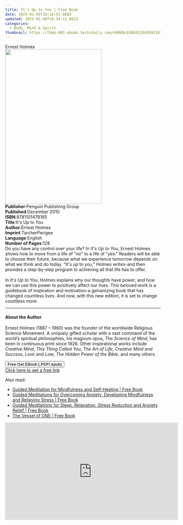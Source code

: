 ```yaml
---
title: It's Up to You | Free Book
date: 2025-01-05T16:16:52.608Z
updated: 2025-01-06T16:54:11.081Z
categories:
  - Body, Mind & Spirit
thumbnail: https://thmb-001-ebook.techidaily.com/49080c838b9135d95922078b891697aa0facc59624d1b024a58eda0ff094059d.jpg
---
```

<main id="book-container">
  <div class="flex flex-col">
    <div class="book-brief flex-1 py-6 px-4 sm:p-6 md:py-10 md:px-8">
      <!-- brief-->
      <div class="book-brief-main">Ernest Holmes</div>
    </div>
    <div
      class="book-meta-info flex-1 grid gap-4 col-start-1 col-end-3 row-start-1 sm:mb-6 sm:grid-cols-4 lg:gap-6 lg:col-start-2 lg:row-end-6 lg:row-span-6 lg:mb-0"
    >
      <div
        class="book-meta-info-left place-content-center mt-4 p-4 text-sm leading-6 col-start-2 col-span-2 dark:text-slate-400"
      >
        <img
          class="w-full h-500 object-cover rounded-lg sm:h-255 sm:col-span-2 lg:col-span-full"
          src="https://img-001-ebook.techidaily.com/af6cdf3e0ac63656ee75fe6a34937a0bef331d7fde3a359e802e9f5f7ddfa3ed.jpg"
          alt=""
          width="312"
          height="500"
        />
      </div>
      <div
        class="book-meta-info-right mt-2 col-start-1 row-start-2 col-span-3 self-center"
      >
        <!-- meta data  -->
        <div class="flex flex-col px-4 md:px-8">
          <div class="flex-1">
            <strong>Publisher</strong>:<span class="px-2"
              >Penguin Publishing Group</span
            >
          </div>
          <div class="flex-1">
            <strong>Published</strong>:<span class="px-2">December 2010</span>
          </div>
          <div class="flex-1">
            <strong>ISBN</strong>:<span class="px-2">9781101478165</span>
          </div>
          <div class="flex-1">
            <strong>Title</strong>:<span class="px-2">It&#39;s Up to You</span>
          </div>
          <div class="flex-1">
            <strong>Author</strong>:<span class="px-2">Ernest Holmes</span>
          </div>
          <div class="flex-1">
            <strong>Imprint</strong>:<span class="px-2">TarcherPerigee</span>
          </div>
          <div class="flex-1">
            <strong>Language</strong>:<span class="px-2">English</span>
          </div>
          <div class="flex-1">
            <strong>Number of Pages</strong>:<span class="px-2">128</span>
          </div>
        </div>
      </div>
    </div>
    <div class="book-description flex-1 py-6 px-4 sm:p-6 md:py-10 md:px-8">
      <div class="book-description-main">
        <div accordion-content="" id="description">
          Do you have any control over your life? In <i>It's Up to You</i>,
          Ernest Holmes shows how to move from a life of "no" to a life of
          "yes." Readers will be able to choose their future, because what we
          experience tomorrow depends on what we think and do today. "It's up to
          you," Holmes writes-and then provides a step-by-step program to
          achieving all that life has to offer. <br /><br />
          In <i>It's Up to You</i>, Holmes explains why our thoughts have power,
          and how we can use this power to positively affect our lives. This
          beloved work is a guidebook of inspiration and motivation-a
          galvanizing book that has changed countless lives. And now, with this
          new edition, it is set to change countless more.
        </div>
      </div>
    </div>
    <div class="book-excerpts flex-1 py-6 px-4 sm:p-6 md:py-10 md:px-8">
      <!-- excerpts-->
      <div class="book-excerpts-main">
        <hr />
        <h4 class="placeholder placeholder-heading">
          <span>About the Author</span>
        </h4>
        <p>
          Ernest Holmes (1887 – 1960) was the founder of the worldwide Religious
          Science Movement. A uniquely gifted scholar with a vast command of the
          world’s spiritual philosophies, his magnum opus,
          <i>The Science of Mind</i>, has been in continuous print since 1926.
          Other inspirational works include <i>Creative Mind</i>,
          <i>This Thing Called You</i>, <i>The Art of Life</i>,
          <i>Creative Mind and Success</i>, <i>Love and Law</i>,
          <i>The Hidden Power of the Bible</i>, and many others.
        </p>
      </div>
    </div>
    <div
      class="book-about-author flex-1 py-6 px-4 sm:p-6 md:py-10 md:px-8"
    ></div>
    <div class="book-free-get flex-1 py-6 px-4 sm:p-6 md:py-10 md:px-8">
      <button
        id="btn-free-get"
        class="bg-blue-500 hover:bg-blue-700 text-white font-bold py-2 px-4 rounded"
      >
        Free Get EBook (.PDF/.epub)
      </button>
      <div id="countdown-display" class="px-2 text-lg mt-2"></div>
      <a
        id="free-link"
        class="hidden bg-blue-500 hover:bg-blue-700 text-white font-bold py-2 px-4 rounded"
        href="https://www.ebooks.com/en-us/book/604516/it-s-up-to-you/ernest-holmes/"
        target="_blank"
        >Click here to get a free link</a
      >
    </div>
    <script>
      let countdownTime = 0;
      let countdownInterval = null;
      document
        .getElementById('btn-free-get')
        .addEventListener('click', startCountdown);
      function startCountdown() {
        countdownTime = new Date().getTime() + 60000 * 3;
        countdownInterval = setInterval(updateCountdown, 1000);
        document.getElementById('btn-free-get').disabled = true;
        document
          .getElementById('btn-free-get')
          .classList.add('bg-gray-500', 'cursor-not-allowed');
      }
      function updateCountdown() {
        let currentTime = new Date().getTime();
        let timeLeft = countdownTime - currentTime;
        let secondsLeft = Math.floor(timeLeft / 1000);
        document.getElementById('countdown-display').innerHTML =
          `Remaining time: ${secondsLeft} seconds.`;
        if (secondsLeft <= 0) {
          clearInterval(countdownInterval);
          document.getElementById('btn-free-get').classList.add('hidden');
          document.getElementById('free-link').classList.remove('hidden');
          document.getElementById('countdown-display').innerHTML = '';
        }
      }
    </script>
  </div>
</main>

<ins class="adsbygoogle"
      style="display:block"
      data-ad-client="ca-pub-7571918770474297"
      data-ad-slot="8358498916"
      data-ad-format="auto"
      data-full-width-responsive="true"></ins>
    

<span class="atpl-alsoreadstyle">Also read:</span>
<div><ul>
<li><a href="https://novels-ebooks.techidaily.com/209881751-9781989638477-guided-meditation-for-mindfulness-and-self-healing/"><u>Guided Meditation for Mindfulness and Self-Healing | Free Book</u></a></li>
<li><a href="https://novels-ebooks.techidaily.com/209881752-9781989638446-guided-meditations-for-overcoming-anxiety-developing-mindfulness-and-relieving-stress/"><u>Guided Meditations for Overcoming Anxiety, Developing Mindfulness and Relieving Stress | Free Book</u></a></li>
<li><a href="https://novels-ebooks.techidaily.com/209881755-9781989638484-guided-meditations-for-sleep-relaxation-stress-reduction-and-anxiety-relief/"><u>Guided Meditations for Sleep, Relaxation, Stress Reduction and Anxiety Relief | Free Book</u></a></li>
<li><a href="https://novels-ebooks.techidaily.com/209881705-9780578591674-the-vessel-of-one/"><u>The Vessel of ONE | Free Book</u></a></li>
</ul></div>

<!-- affiliate ads begin -->
<iframe width="560" height="315" src="https://www.youtube.com/embed/uSfA74aeYeA?si=HdJSMdeS7HVtS6-j" title="YouTube video player" frameborder="0" allow="accelerometer; autoplay; clipboard-write; encrypted-media; gyroscope; picture-in-picture; web-share" referrerpolicy="strict-origin-when-cross-origin" allowfullscreen></iframe>
<!-- affiliate ads end -->


